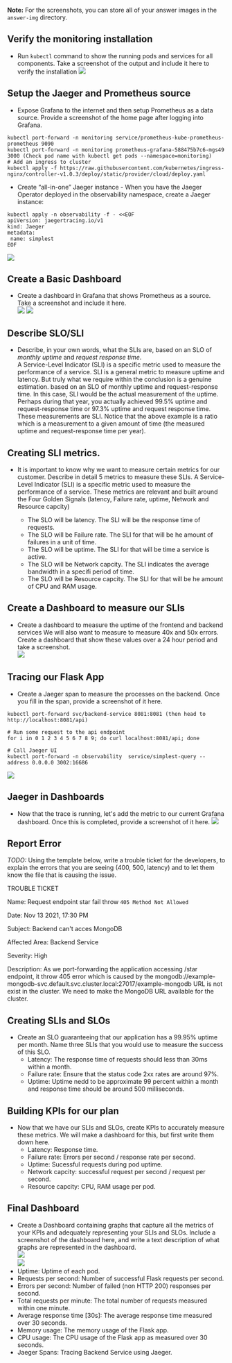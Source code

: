 [//]: # (Image References)

[image1]: ./answer-img/Exposing_Grafana.png
[image2]: ./answer-img/verify_the_monitoring_installation.png
[image3]: ./answer-img/dataSourcePrometheus2.png
[image4]: ./answer-img/dataSourcePrometheus.png
[image5]: ./answer-img/jaegerSpan.png
[image6]: ./answer-img/jaegerGrafana.png
[image7]: ./answer-img/SLIs.png  
[image8]: ./answer-img/SLIs2.png

**Note:** For the screenshots, you can store all of your answer images in the `answer-img` directory.

## Verify the monitoring installation

* Run `kubectl` command to show the running pods and services for all components. Take a screenshot of the output and include it here to verify the installation
![][image2]  
## Setup the Jaeger and Prometheus source
* Expose Grafana to the internet and then setup Prometheus as a data source. Provide a screenshot of the home page after logging into Grafana.  
```
kubectl port-forward -n monitoring service/prometheus-kube-prometheus-prometheus 9090
kubectl port-forward -n monitoring prometheus-grafana-588475b7c6-mgs49  3000 (Check pod name with kubectl get pods --namespace=monitoring)
# Add an ingress to cluster
kubectl apply -f https://raw.githubusercontent.com/kubernetes/ingress-nginx/controller-v1.0.3/deploy/static/provider/cloud/deploy.yaml
```
* Create “all-in-one” Jaeger instance - When you have the Jaeger Operator deployed in the observability namespace, create a Jaeger instance:  
```
kubectl apply -n observability -f - <<EOF
apiVersion: jaegertracing.io/v1
kind: Jaeger
metadata:
 name: simplest
EOF
```  
![][image1]  
## Create a Basic Dashboard
* Create a dashboard in Grafana that shows Prometheus as a source. Take a screenshot and include it here.  
![][image3] 
![][image4] 
## Describe SLO/SLI
* Describe, in your own words, what the SLIs are, based on an SLO of *monthly uptime* and *request response time*.  
A Service-Level Indicator (SLI) is a specific metric used to measure the performance of a service. SLI is a general metric to measure uptime and latency.  But truly what we require within the conclusion is a genuine estimation.  based on an SLO of monthly uptime and request-response time. In this case,  SLI would be the actual measurement of the uptime. Perhaps during that year, you actually achieved 99.5% uptime and request-response time or 97.3% uptime and request response time. These measurements are SLI. Notice that the above example is a ratio which is a measurement to a given amount of time (the measured uptime and request-response time per year).   
## Creating SLI metrics.
* It is important to know why we want to measure certain metrics for our customer. Describe in detail 5 metrics to measure these SLIs. 
A Service-Level Indicator (SLI) is a specific metric used to measure the performance of a service. These metrics are relevant and built around the Four Golden Signals (latency, Failure rate, uptime, Network and Resource capcity)

  * The SLO will be latency. The SLI will be the response time of requests.   
  * The SLO will be Failure rate. The SLI for that will be he amount of failures in a unit of time.  
  * The SLO will be uptime. The SLI for that will be time a service is active.  
  * The SLO will be Network capcity. The SLI indicates the average bandwidth in a specifi period of time.  
  * The SLO will be Resource capcity. The SLI for that will be he amount of CPU and RAM usage.

## Create a Dashboard to measure our SLIs
* Create a dashboard to measure the uptime of the frontend and backend services We will also want to measure to measure 40x and 50x errors. Create a dashboard that show these values over a 24 hour period and take a screenshot.  
![][image7]

## Tracing our Flask App
*  Create a Jaeger span to measure the processes on the backend. Once you fill in the span, provide a screenshot of it here.
```
kubectl port-forward svc/backend-service 8081:8081 (then head to http://localhost:8081/api)

# Run some request to the api endpoint
for i in 0 1 2 3 4 5 6 7 8 9; do curl localhost:8081/api; done

# Call Jaeger UI
kubectl port-forward -n observability  service/simplest-query --address 0.0.0.0 3002:16686
```
![][image5]   
## Jaeger in Dashboards
* Now that the trace is running, let's add the metric to our current Grafana dashboard. Once this is completed, provide a screenshot of it here.
![][image6] 
## Report Error
*TODO:* Using the template below, write a trouble ticket for the developers, to explain the errors that you are seeing (400, 500, latency) and to let them know the file that is causing the issue.

TROUBLE TICKET

Name: Request endpoint star fail throw `405 Method Not Allowed`

Date: Nov 13 2021, 17:30 PM

Subject: Backend can't acces MongoDB

Affected Area: Backend Service

Severity: High

Description:  As we port-forwarding the application accessing /star endpoint, it throw 405 error which is caused by the mongodb://example-mongodb-svc.default.svc.cluster.local:27017/example-mongodb URL is not exist in the cluster. We need to make the MongoDB URL available for the cluster.


## Creating SLIs and SLOs
* Create an SLO guaranteeing that our application has a 99.95% uptime per month. Name three SLIs that you would use to measure the success of this SLO.  
   - Latency: The response time of requests should less than 30ms within a month.
   - Failure rate: Ensure that the status code 2xx rates are around 97%.
   - Uptime: Uptime nedd to be approximate 99 percent within a month and response time should be around 500 milliseconds.
   
## Building KPIs for our plan
* Now that we have our SLIs and SLOs, create KPIs to accurately measure these metrics. We will make a dashboard for this, but first write them down here.  
   - Latency: Response time.  
   - Failure rate: Errors per second / response rate per second.    
   - Uptime: Sucessful requests during pod uptime.  
   - Network capcity: successful request per second /  request per second.  
   - Resource capcity: CPU, RAM usage per pod.  
## Final Dashboard
* Create a Dashboard containing graphs that capture all the metrics of your KPIs and adequately representing your SLIs and SLOs. Include a screenshot of the dashboard here, and write a text description of what graphs are represented in the dashboard.  
![][image7]  
![][image8]  
* Uptime: Uptime of each pod.  
* Requests per second: Number of successful Flask requests per second.  
* Errors per second: Number of failed (non HTTP 200) responses per second.  
* Total requests per minute: The total number of requests measured within one minute.    
* Average response time [30s]: The average response time measured over 30 seconds.   
* Memory usage: The memory usage of the Flask app.  
* CPU usage: The CPU usage of the Flask app as measured over 30 seconds.   
* Jaeger Spans: Tracing Backend Service using Jaeger.  
